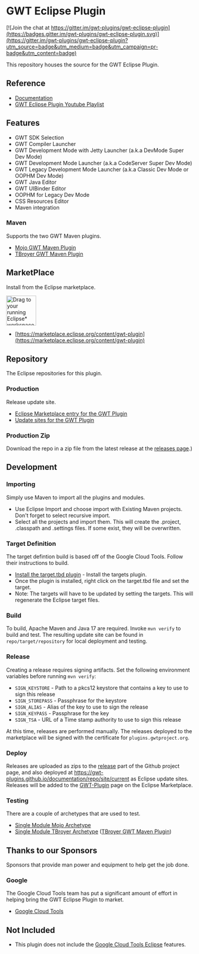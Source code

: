 # GWT Eclipse Plugin

[![Join the chat at https://gitter.im/gwt-plugins/gwt-eclipse-plugin](https://badges.gitter.im/gwt-plugins/gwt-eclipse-plugin.svg)](https://gitter.im/gwt-plugins/gwt-eclipse-plugin?utm_source=badge&utm_medium=badge&utm_campaign=pr-badge&utm_content=badge)

This repository houses the source for the GWT Eclipse Plugin. 

## Reference
* [Documentation](http://gwt-plugins.github.io/documentation/)
* [GWT Eclipse Plugin Youtube Playlist](https://www.youtube.com/watch?v=DU7ZQVLR5Zo&list=PLBbgqtDgdc_TqzA-qXrjgTFMC_6DKAQyT)

## Features

* GWT SDK Selection
* GWT Compiler Launcher
* GWT Development Mode with Jetty Launcher (a.k.a DevMode Super Dev Mode)
* GWT Development Mode Launcher (a.k.a CodeServer Super Dev Mode)
* GWT Legacy Development Mode Launcher (a.k.a Classic Dev Mode or OOPHM Dev Mode)
* GWT Java Editor
* GWT UIBinder Editor
* OOPHM for Legacy Dev Mode
* CSS Resources Editor
* Maven integration

### Maven
Supports the two GWT Maven plugins.

* [Mojo GWT Maven Plugin](https://gwt-maven-plugin.github.io/gwt-maven-plugin/)
* [TBroyer GWT Maven Plugin](https://tbroyer.github.io/gwt-maven-plugin/)

## MarketPlace
Install from the Eclipse marketplace.

<a href="https://marketplace.eclipse.org/marketplace-client-intro?mpc_install=5576850" class="drag" title="Drag to your running Eclipse* workspace. *Requires Eclipse Marketplace Client"><img style="width:80px;" typeof="foaf:Image" class="img-responsive" src="https://marketplace.eclipse.org/sites/all/themes/solstice/public/images/marketplace/btn-install.svg" alt="Drag to your running Eclipse* workspace. *Requires Eclipse Marketplace Client" /></a>

* [https://marketplace.eclipse.org/content/gwt-plugin](https://marketplace.eclipse.org/content/gwt-plugin)


## Repository
The Eclipse repositories for this plugin.

### Production
Release update site.

* [Eclipse Marketplace entry for the GWT Plugin](https://marketplace.eclipse.org/content/gwt-plugin)
* [Update sites for the GWT Plugin](https://plugins.gwtproject.org/eclipse/site/latest)

### Production Zip
Download the repo in a zip file from the latest release at the
[releases page](https://github.com/gwt-plugins/gwt-eclipse-plugin/releases/).)

## Development

### Importing
Simply use Maven to import all the plugins and modules.

* Use Eclipse Import and choose import with Existing Maven projects. Don't forget to select recursive import.  
* Select all the projects and import them. This will create the .project, .classpath and .settings files. If some exist, they will be overwritten.  

### Target Definition
The target defintion build is based off of the Google Cloud Tools. Follow their instructions to build.

* [Install the target.tbd plugin](https://github.com/mbarbero/fr.obeo.releng.targetplatform) - Install the targets plugin. 
* Once the plugin is installed, right click on the target.tbd file and set the target. 
* Note: The targets will have to be updated by setting the targets. This will regenerate the Eclipse target files.  

### Build
To build, Apache Maven and Java 17 are required. Invoke `mvn verify` to build and test. The resulting
update site can be found in `repo/target/repository` for local deployment and testing.

### Release
Creating a release requires signing artifacts. Set the following environment variables before running
`mvn verify`:
 * `SIGN_KEYSTORE` - Path to a pkcs12 keystore that contains a key to use to sign this release
 * `SIGN_STOREPASS` - Passphrase for the keystore
 * `SIGN_ALIAS` - Alias of the key to use to sign the release
 * `SIGN_KEYPASS` - Passphrase for the key
 * `SIGN_TSA` - URL of a Time stamp authority to use to sign this release
 
 At this time, releases are performed manually. The releases deployed to the marketplace will be signed
 with the certificate for `plugins.gwtproject.org`.

### Deploy
Releases are uploaded as zips to the [release](https://github.com/gwt-plugins/gwt-eclipse-plugin/releases/)
part of the Github project page, and also deployed at
https://gwt-plugins.github.io/documentation/repo/site/current as Eclipse update sites. Releases will be
added to the [GWT-Plugin](https://marketplace.eclipse.org/content/gwt-plugin) page on the Eclipse
Marketplace.

### Testing
There are a couple of archetypes that are used to test. 

* [Single Module Mojo Archetype](https://github.com/branflake2267/Archetypes/tree/master/archetypes/gwt-test-gwt27)
* [Single Module TBroyer Archetype](https://github.com/branflake2267/Archetypes/tree/master/archetypes/gwt-basic) ([TBroyer GWT Maven Plugin](https://github.com/tbroyer/gwt-maven-plugin))

## Thanks to our Sponsors
Sponsors that provide man power and equipment to help get the job done. 

### Google
The Google Cloud Tools team has put a significant amount of effort in helping bring the GWT Eclipse Plugin to market. 

* [Google Cloud Tools](https://cloud.google.com/)

## Not Included
* This plugin does not include the [Google Cloud Tools Eclipse](https://github.com/GoogleCloudPlatform/google-cloud-eclipse) features.



